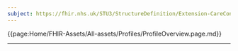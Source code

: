 ```yaml
---
subject: https://fhir.nhs.uk/STU3/StructureDefinition/Extension-CareConnect-GPC-ConditionEpisode-1
---
```


{{page:Home/FHIR-Assets/All-assets/Profiles/ProfileOverview.page.md}}

---